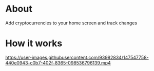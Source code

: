 # About
Add cryptocurrencies to your home screen and track changes


# How it works
https://user-images.githubusercontent.com/93982834/147547758-440e0943-c0b7-402f-8365-098536796139.mp4

